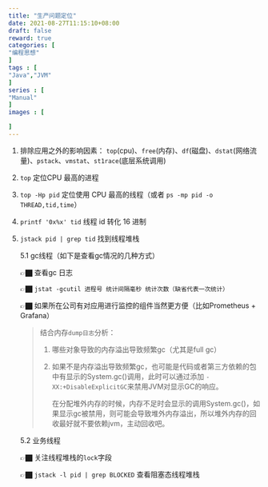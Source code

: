 ```yaml
---
title: "生产问题定位"
date: 2021-08-27T11:15:10+08:00
draft: false
reward: true
categories: [
"编程思想"
]
tags : [
"Java","JVM"
]
series : [
"Manual"
]
images : [

]
---
```


[comment]: <> "# 生产问题定位"

1. 排除应用之外的影响因素： `top`(cpu)、`free`(内存)、`df`(磁盘)、`dstat`(网络流量)、`pstack`、`vmstat`、`st1race`(底层系统调用)

2.  `top` 定位CPU 最高的进程

3. `top -Hp pid` 定位使用 CPU 最高的线程（或者 `ps -mp pid -o THREAD,tid,time`）

4.  `printf '0x%x' tid` 线程 id 转化 16 进制

5. `jstack pid | grep tid` 找到线程堆栈

   5.1 gc线程（如下是查看gc情况的几种方式）
   
   👉🏿 查看gc 日志
   
   👉🏿 `jstat -gcutil 进程号 统计间隔毫秒 统计次数（缺省代表一次统计）`
   
   👉🏿 如果所在公司有对应用进行监控的组件当然更方便（比如Prometheus + Grafana）
   
   > 结合内存`dump日志`分析：
   >
   > 1. 哪些对象导致的内存溢出导致频繁gc（尤其是full gc）
   >
   > 2. 如果不是内存溢出导致频繁gc，也可能是代码或者第三方依赖的包中有显示的System.gc()调用，此时可以通过添加 `-XX:+DisableExplicitGC`来禁用JVM对显示GC的响应。
   >
   >    在分配堆外内存的时候，内存不足时会显示的调用System.gc()，如果显示gc被禁用，则可能会导致堆外内存溢出，所以堆外内存的回收最好就不要依赖jvm，主动回收吧。
   
   5.2 业务线程
   
   👉🏿 关注线程堆栈的`lock`字段
   
   👉🏿 `jstack -l pid | grep BLOCKED` 查看阻塞态线程堆栈

